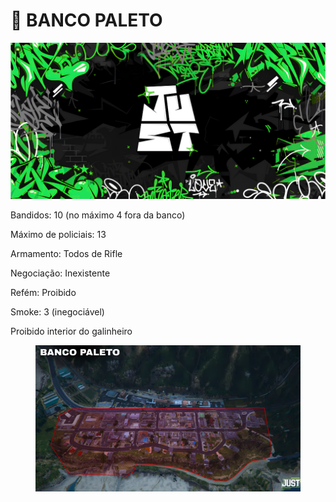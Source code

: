 # 🚧 BANCO PALETO

![](../.gitbook/assets/bannerjust.png)

Bandidos: 10 (no máximo 4 fora da banco)

Máximo de policiais: 13

Armamento: Todos de Rifle

Negociação: Inexistente

Refém: Proibido

Smoke: 3 (inegociável)

Proibido interior do galinheiro

<figure><img src="../.gitbook/assets/Captura de tela 2025-07-25 220110 (1).png" alt=""><figcaption></figcaption></figure>
